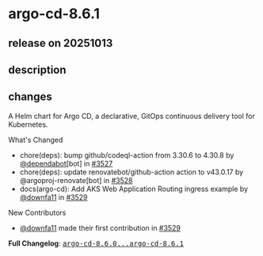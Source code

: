 # argo-cd-8.6.1

## release on 20251013
## description
## changes
A Helm chart for Argo CD, a declarative, GitOps continuous delivery tool for Kubernetes.

What's Changed

* chore(deps): bump github/codeql-action from 3.30.6 to 4.30.8 by <a class="user-mention notranslate" data-hovercard-type="organization" data-hovercard-url="/orgs/dependabot/hovercard" data-octo-click="hovercard-link-click" data-octo-dimensions="link_type:self" href="https://github.com/dependabot">@dependabot</a>[bot] in <a class="issue-link js-issue-link" data-error-text="Failed to load title" data-id="3505478067" data-permission-text="Title is private" data-url="https://github.com/argoproj/argo-helm/issues/3527" data-hovercard-type="pull_request" data-hovercard-url="/argoproj/argo-helm/pull/3527/hovercard" href="https://github.com/argoproj/argo-helm/pull/3527">#3527</a>
* chore(deps): update renovatebot/github-action action to v43.0.17 by @argoproj-renovate[bot] in <a class="issue-link js-issue-link" data-error-text="Failed to load title" data-id="3508381440" data-permission-text="Title is private" data-url="https://github.com/argoproj/argo-helm/issues/3528" data-hovercard-type="pull_request" data-hovercard-url="/argoproj/argo-helm/pull/3528/hovercard" href="https://github.com/argoproj/argo-helm/pull/3528">#3528</a>
* docs(argo-cd): Add AKS Web Application Routing ingress example by <a class="user-mention notranslate" data-hovercard-type="user" data-hovercard-url="/users/downfa11/hovercard" data-octo-click="hovercard-link-click" data-octo-dimensions="link_type:self" href="https://github.com/downfa11">@downfa11</a> in <a class="issue-link js-issue-link" data-error-text="Failed to load title" data-id="3508787127" data-permission-text="Title is private" data-url="https://github.com/argoproj/argo-helm/issues/3529" data-hovercard-type="pull_request" data-hovercard-url="/argoproj/argo-helm/pull/3529/hovercard" href="https://github.com/argoproj/argo-helm/pull/3529">#3529</a>

New Contributors

* <a class="user-mention notranslate" data-hovercard-type="user" data-hovercard-url="/users/downfa11/hovercard" data-octo-click="hovercard-link-click" data-octo-dimensions="link_type:self" href="https://github.com/downfa11">@downfa11</a> made their first contribution in <a class="issue-link js-issue-link" data-error-text="Failed to load title" data-id="3508787127" data-permission-text="Title is private" data-url="https://github.com/argoproj/argo-helm/issues/3529" data-hovercard-type="pull_request" data-hovercard-url="/argoproj/argo-helm/pull/3529/hovercard" href="https://github.com/argoproj/argo-helm/pull/3529">#3529</a>

<strong>Full Changelog</strong>: <a class="commit-link" href="https://github.com/argoproj/argo-helm/compare/argo-cd-8.6.0...argo-cd-8.6.1"><tt>argo-cd-8.6.0...argo-cd-8.6.1</tt></a>

